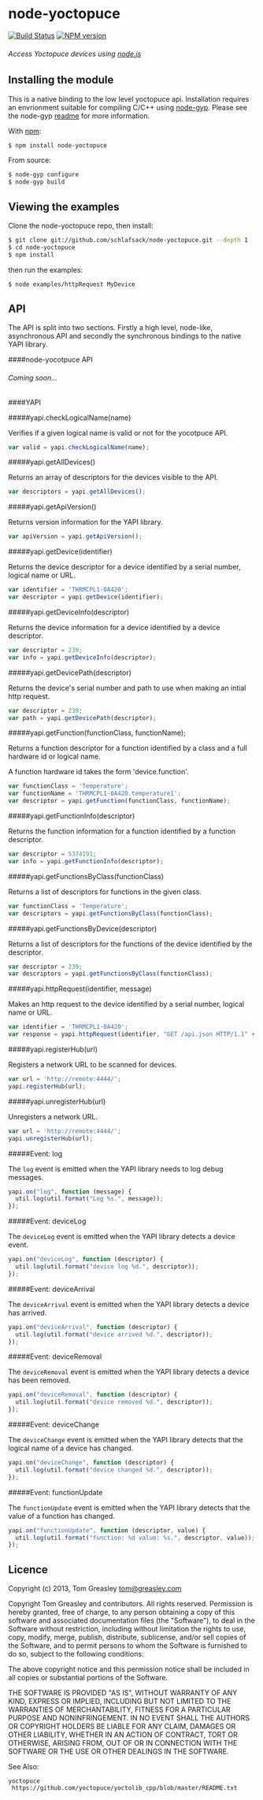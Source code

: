 node-yoctopuce 
===
[![Build Status](https://secure.travis-ci.org/schlafsack/node-yoctopuce.png)](http://travis-ci.org/schlafsack/node-yoctopuce)
[![NPM version](https://badge.fury.io/js/node-yoctopuce.png)](http://badge.fury.io/js/node-yoctopuce)

###### Access Yoctopuce devices using [node.js](http://nodejs.org)

Installing the module
---

This is a native binding to the low level yoctopuce api. Installation requires an envrionment suitable for compiling C/C++ using [node-gyp](https://github.com/TooTallNate/node-gyp).
Please see the node-gyp [readme](https://github.com/TooTallNate/node-gyp/blob/master/README.md) for more information.

With [npm](http://npmjs.org/):

```bash
$ npm install node-yoctopuce
```

From source:

```bash
$ node-gyp configure
$ node-gyp build
```

Viewing the examples
---

Clone the node-yoctopuce repo, then install:

```bash
$ git clone git://github.com/schlafsack/node-yoctopuce.git --depth 1
$ cd node-yoctopuce
$ npm install
```

then run the examples:

```bash
$ node examples/httpRequest MyDevice
```

API
---

The API is split into two sections. Firstly a high level, node-like, asynchronous API and secondly the synchronous bindings to the native YAPI library.

####node-yocotpuce API

###### Coming soon...

####YAPI

#####yapi.checkLogicalName(name)

Verifies if a given logical name is valid or not for the yocotpuce API.

```javascript
var valid = yapi.checkLogicalName(name);
```

#####yapi.getAllDevices()

Returns an array of descriptors for the devices visible to the API.

```javascript
var descriptors = yapi.getAllDevices();
```

#####yapi.getApiVersion()

Returns version information for the YAPI library.

```javascript
var apiVersion = yapi.getApiVersion();
```

#####yapi.getDevice(identifier)

Returns the device descriptor for a device identified by a serial number, logical name or URL.

```javascript
var identifier = 'THRMCPL1-0A420';
var descriptor = yapi.getDevice(identifier);
```

#####yapi.getDeviceInfo(descriptor)

Returns the device information for a device identified by a device descriptor.

```javascript
var descriptor = 239;
var info = yapi.getDeviceInfo(descriptor);
```

#####yapi.getDevicePath(descriptor)

Returns the device's serial number and path to use when making an intial http request.

```javascript
var descriptor = 239;
var path = yapi.getDevicePath(descriptor);
```

#####yapi.getFunction(functionClass, functionName);

Returns a function descriptor for a function identified by a class and a full hardware id or logical name.

A function hardware id takes the form 'device.function'.

```javascript
var functionClass = 'Temperature';
var functionName = 'THRMCPL1-0A420.temperature1';
var descriptor = yapi.getFunction(functionClass, functionName);
```

#####yapi.getFunctionInfo(descriptor)

Returns the function information for a function identified by a function descriptor.

```javascript
var descriptor = 5374191;
var info = yapi.getFunctionInfo(descriptor);
```

#####yapi.getFunctionsByClass(functionClass)

Returns a list of descriptors for functions in the given class.

```javascript
var functionClass = 'Temperature';
var descriptors = yapi.getFunctionsByClass(functionClass);
```

#####yapi.getFunctionsByDevice(descriptor)

Returns a list of descriptors for the functions of the device identified by the descriptor.

```javascript
var descriptor = 239;
var descriptors = yapi.getFunctionsByClass(functionClass);
```

#####yapi.httpRequest(identifier, message)

Makes an http request to the device identified by a serial number, logical name or URL. 

```javascript
var identifier = 'THRMCPL1-0A420';
var response = yapi.httpRequest(identifier, "GET /api.json HTTP/1.1" + CRLF + CRLF);
```

#####yapi.registerHub(url)

Registers a network URL to be scanned for devices. 

```javascript
var url = 'http://remote:4444/';
yapi.registerHub(url);
```

#####yapi.unregisterHub(url)

Unregisters a network URL. 

```javascript
var url = 'http://remote:4444/';
yapi.unregisterHub(url);
```

#####Event: log

The `log` event is emitted when the YAPI library needs to log debug messages. 

```javascript
yapi.on("log", function (message) {
  util.log(util.format("Log %s.", message));
});
```

#####Event: deviceLog

The `deviceLog` event is emitted when the YAPI library detects a device event. 

```javascript
yapi.on("deviceLog", function (descriptor) {
  util.log(util.format("device log %d.", descriptor));
});
```

#####Event: deviceArrival

The `deviceArrival` event is emitted when the YAPI library detects a device has arrived. 

```javascript
yapi.on("deviceArrival", function (descriptor) {
  util.log(util.format("device arrived %d.", descriptor));
});
```

#####Event: deviceRemoval

The `deviceRemoval` event is emitted when the YAPI library detects a device has been removed. 

```javascript
yapi.on("deviceRemoval", function (descriptor) {
  util.log(util.format("device removed %d.", descriptor));
});
```

#####Event: deviceChange

The `deviceChange` event is emitted when the YAPI library detects that the logical name of a device has changed. 

```javascript
yapi.on("deviceChange", function (descriptor) {
  util.log(util.format("device changed %d.", descriptor));
});
```

#####Event: functionUpdate

The `functionUpdate` event is emitted when the YAPI library detects that the value of a function has changed. 

```javascript
yapi.on("functionUpdate", function (descriptor, value) {
  util.log(util.format("function: %d value: %s.", descriptor, value));
});
```

Licence
---
Copyright (c) 2013, Tom Greasley <tom@greasley.com>

Copyright Tom Greasley and contributors. All rights reserved.
Permission is hereby granted, free of charge, to any person
obtaining a copy of this software and associated documentation
files (the "Software"), to deal in the Software without
restriction, including without limitation the rights to use, copy,
modify, merge, publish, distribute, sublicense, and/or sell copies
of the Software, and to permit persons to whom the Software is
furnished to do so, subject to the following conditions:

The above copyright notice and this permission notice shall be
included in all copies or substantial portions of the Software.

THE SOFTWARE IS PROVIDED "AS IS", WITHOUT WARRANTY OF ANY KIND, EXPRESS OR
IMPLIED, INCLUDING BUT NOT LIMITED TO THE WARRANTIES OF MERCHANTABILITY,
FITNESS FOR A PARTICULAR PURPOSE AND NONINFRINGEMENT. IN NO EVENT SHALL THE
AUTHORS OR COPYRIGHT HOLDERS BE LIABLE FOR ANY CLAIM, DAMAGES OR OTHER
LIABILITY, WHETHER IN AN ACTION OF CONTRACT, TORT OR OTHERWISE, ARISING
FROM, OUT OF OR IN CONNECTION WITH THE SOFTWARE OR THE USE OR OTHER DEALINGS
IN THE SOFTWARE.

See Also:

    yoctopuce
     https://github.com/yoctopuce/yoctolib_cpp/blob/master/README.txt
